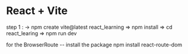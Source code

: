 # React + Vite

step 1 :  ->  npm create vite@latest react_learning
        => npm install 
        => cd react_learing
        => npm run dev 

for the BrowserRoute
-- install the package 
        npm install react-route-dom
        